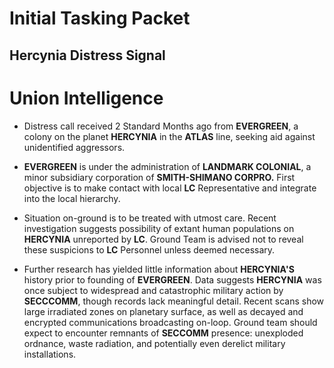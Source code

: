 # Initial Tasking Packet
## Hercynia Distress Signal
# Union Intelligence
- Distress call received 2 Standard Months ago from **EVERGREEN**, a colony on the planet **HERCYNIA** in the **ATLAS** line, seeking aid against unidentified aggressors.

- **EVERGREEN** is under the administration of **LANDMARK COLONIAL**, a minor subsidiary corporation of **SMITH-SHIMANO CORPRO.** First objective is to make contact with local **LC** Representative and integrate into the local hierarchy.

- Situation on-ground is to be treated with utmost care. Recent investigation suggests possibility of extant human populations on **HERCYNIA** unreported by **LC**. Ground Team is advised not to reveal these suspicions to **LC** Personnel unless deemed necessary.

- Further research has yielded little information about **HERCYNIA'S** history prior to founding of **EVERGREEN**. Data suggests **HERCYNIA** was once subject to widespread and catastrophic military action by **SECCCOMM**, though records lack meaningful detail. Recent scans show large irradiated zones on planetary surface, as well as decayed and encrypted communications broadcasting on-loop. Ground team should expect to encounter remnants of **SECCOMM** presence: unexploded ordnance, waste radiation, and potentially even derelict military installations.
